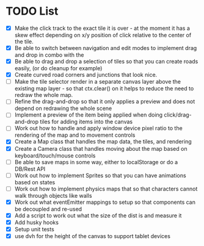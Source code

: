 # TODO List

- [x] Make the click track to the exact tile it is over - at the moment it has a skew effect depending on x/y position of click relative to the center of the tile.
- [x] Be able to switch between navigation and edit modes to implement drag and drop in combo with the 
- [x] Be able to drag and drop a selection of tiles so that you can create roads easily, (or do cleanup for example)
- [x] Create curved road corners and junctions that look nice.
- [ ] Make the tile selector render in a separate canvas layer above the existing map layer - so that ctx.clear() on it helps to reduce the need to redraw the whole map.
- [ ] Refine the drag-and-drop so that it only applies a preview and does not depend on redrawing the whole scene
- [ ] Implement a preview of the item being applied when doing click/drag-and-drop tiles for adding items into the canvas
- [ ] Work out how to handle and apply window device pixel ratio to the rendering of the map and to movement controls
- [x] Create a Map class that handles the map data, the tiles, and rendering
- [x] Create a Camera class that handles moving about the map based on keyboard/touch/mouse controls
- [ ] Be able to save maps in some way, either to localStorage or do a DB/Rest API
- [ ] Work out how to implement Sprites so that you can have animations based on states
- [ ] Work out how to implement physics maps that so that characters cannot walk through objects like walls
- [x] Work out what eventEmitter mappings to setup so that components can be decoupled and re-used
- [x] Add a script to work out what the size of the dist is and measure it
- [x] Add husky hooks
- [x] Setup unit tests
- [x] use dvh for the height of the canvas to support tablet devices
